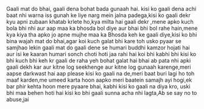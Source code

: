 Gaali mat do bhai, gaali dena bohat bada gunaah hai. kisi ko gaali dena achi baat nhi warna iss gunah ke liye narg mein jalna padega,kisi ko gaali dekr kyu apni zubaan khatab krlete ho,kya milta hai gaali dekr ,mene apko kuch bola bhi nhi aur aap maa ka bhosda bol diye aur bhai bhi bol rahe hain,mene kya kiya tha apko jo apne mujhe maa ka Bhosda keh ke gaali diye,kisi ko bhi bina wajah mat do bhai,agar koi kuch galat bhi kare toh usko pyaar se samjhao lekin gaali mat do gaali dene se humari buddhi kamzor hojati hai aur isi ke kaaran humari sonch choti hoti jaa rahi hai koi bhi kabhi bhi kisi ko bhi kuch bhi keh kr gaali de raha yeh bohat galat hai bhai ab pata nhi apki gaali dekh kar aur kitne log seekhenge aur kitne log gunaah karenge,meri aapse darkwast hai aap please kisi ko gaali na de,meri baat buri lagi ho toh maaf karden,me umeed karta hoon aapko meri baatein samajh ayi hogi,ek bar phir kehta hoon mere pyaare bhai, kabhi kisi ko gaali na diya kro, uski bhi maa behen hoti hai kisi ko bhi gaali sunna acha nhi lagta,Ab se say no to abuse,jai
